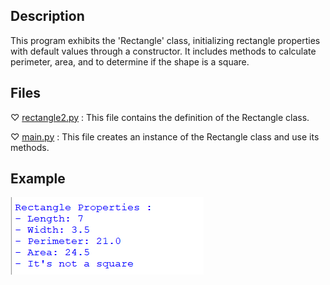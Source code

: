 ## Description
This program exhibits the 'Rectangle' class, initializing rectangle properties with default values through a constructor. It includes methods to calculate perimeter, area, and to determine if the shape is a square.
## Files
♡ [rectangle2.py](rectangle2.py) : This file contains the definition of the Rectangle class.  

♡ [main.py](main.py) : This file creates an instance of the Rectangle class and use its methods.
## Example
<img src="example.png">
